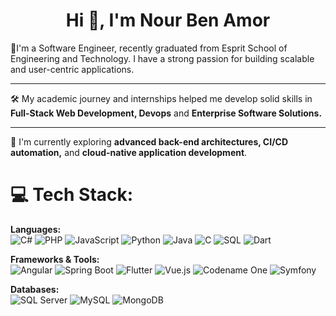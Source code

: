 <h1 align="center">Hi 👋, I'm Nour Ben Amor</h1>

💫I'm a Software Engineer, recently graduated from Esprit School of Engineering and Technology. I have a strong passion for building scalable and user-centric applications.

---

🛠️ My academic journey and internships helped me develop solid skills in **Full-Stack Web Development, Devops** and **Enterprise Software Solutions.**

---

🌱 I'm currently exploring **advanced back-end architectures, CI/CD automation,** and **cloud-native application development**.
# 💻 Tech Stack:

**Languages:**  
![C#](https://img.shields.io/badge/c%23-%23239120.svg?style=for-the-badge&logo=c-sharp&logoColor=white) ![PHP](https://img.shields.io/badge/php-%23777BB4.svg?style=for-the-badge&logo=php&logoColor=white) ![JavaScript](https://img.shields.io/badge/javascript-%23F7DF1E.svg?style=for-the-badge&logo=javascript&logoColor=black) ![Python](https://img.shields.io/badge/python-3670A0?style=for-the-badge&logo=python&logoColor=ffdd54) ![Java](https://img.shields.io/badge/java-%23ED8B00.svg?style=for-the-badge&logo=openjdk&logoColor=white) ![C](https://img.shields.io/badge/c-%2300599C.svg?style=for-the-badge&logo=c&logoColor=white) ![SQL](https://img.shields.io/badge/sql-%234A90E2.svg?style=for-the-badge&logo=sql&logoColor=white) ![Dart](https://img.shields.io/badge/dart-%230175C2.svg?style=for-the-badge&logo=dart&logoColor=white)

**Frameworks & Tools:**  
![Angular](https://img.shields.io/badge/angular-%23DD0031.svg?style=for-the-badge&logo=angular&logoColor=white) ![Spring Boot](https://img.shields.io/badge/spring%20boot-6DB33F?style=for-the-badge&logo=spring&logoColor=white) ![Flutter](https://img.shields.io/badge/Flutter-%2302569B.svg?style=for-the-badge&logo=flutter&logoColor=white) ![Vue.js](https://img.shields.io/badge/vuejs-%2342b883.svg?style=for-the-badge&logo=vue.js&logoColor=white) ![Codename One](https://img.shields.io/badge/Codename%20One-000000?style=for-the-badge&logo=codenameone&logoColor=white) ![Symfony](https://img.shields.io/badge/symfony-%23000000.svg?style=for-the-badge&logo=symfony&logoColor=white)

**Databases:**  
![SQL Server](https://img.shields.io/badge/SQL%20Server-CC2900?style=for-the-badge&logo=microsoftsqlserver&logoColor=white) ![MySQL](https://img.shields.io/badge/mysql-%234479A1.svg?style=for-the-badge&logo=mysql&logoColor=white) ![MongoDB](https://img.shields.io/badge/MongoDB-%234EA94B.svg?style=for-the-badge&logo=mongodb&logoColor=white)
